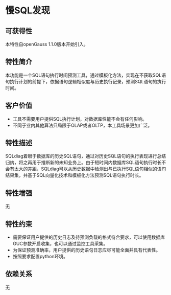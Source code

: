 # 慢SQL发现<a name="ZH-CN_TOPIC_0000001105555120"></a>

## 可获得性<a name="section1420315335481"></a>

本特性自openGauss 1.1.0版本开始引入。

## 特性简介<a name="section18982185114134"></a>

本功能是一个SQL语句执行时间预测工具，通过模板化方法，实现在不获取SQL语句执行计划的前提下，依据语句逻辑相似度与历史执行记录，预测SQL语句的执行时间。

## 客户价值<a name="section1160749171918"></a>

-   工具不需要用户提供SQL执行计划，对数据库性能不会有任何影响。
-   不同于业内其他算法只局限于OLAP或者OLTP，本工具场景更加广泛。

## 特性描述<a name="section165492040132317"></a>

SQLdiag着眼于数据库的历史SQL语句，通过对历史SQL语句的执行表现进行总结归纳，将之再用于推断新的未知业务上。由于短时间内数据库SQL语句执行时长不会有太大的差距，SQLdiag可以从历史数据中检测出与已执行SQL语句相似的语句结果集，并基于SQL向量化技术和模板化方法预测SQL语句执行时长。

## 特性增强<a name="section818524702617"></a>

无

## 特性约束<a name="section13678185110268"></a>

-   需要保证用户提供的历史日志及待预测负载的格式符合要求，可以使用数据库GUC参数开启收集，也可以通过监控工具采集。
-   为保证预测准确率，用户提供的历史语句日志应尽可能全面并具有代表性。
-   按照要求配置python环境。

## 依赖关系<a name="section11899817102719"></a>

无
